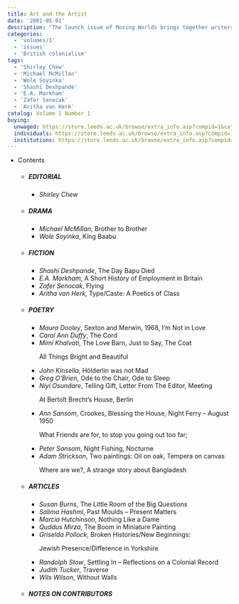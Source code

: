 ```yaml
---
title: Art and the Artist
date: '2001-05-01'
description: "The launch issue of Moving Worlds brings together writers whose histories are tied in various ways to the history of British colonialism. The writers explore new conceptions of shared ground and space and raise questions about the relationship between the global and the local; about identity, language and hybridity; and about the evolution of new aesthetic forms and structures."
categories:
  - 'volumes/1'
  - 'issues'
  - 'British colonialism'
tags:
  - 'Shirley Chew'
  - 'Michael McMillan'
  - 'Wole Soyinka'
  - 'Shashi Deshpande'
  - 'E.A. Markham'
  - 'Zafer Senocak'
  - 'Aritha van Herk'
catalog: Volume 1 Number 1
buying:
  unwaged: https://store.leeds.ac.uk/browse/extra_info.asp?compid=1&catid=265&modid=1&prodid=1780&deptid=26
  individuals: https://store.leeds.ac.uk/browse/extra_info.asp?compid=1&catid=264&modid=1&prodid=1822&deptid=26
  institutions: https://store.leeds.ac.uk/browse/extra_info.asp?compid=1&catid=263&modid=1&prodid=1798&deptid=26
---
```


<ul id="issue_contents">
    <li>Contents
        <ul>
            <li><h5>EDITORIAL</h5>
                <ul>
                    <li><em>Shirley Chew</em></li>
                </ul>
            </li>
            <li><h5>DRAMA</h5>
                <ul>
                    <li><em>Michael McMillan</em>, Brother to Brother</li>
                    <li><em>Wole Soyinka</em>, King Baabu</li>
                </ul>
            </li>
            <li><h5>FICTION</h5>
                <ul>
                    <li><em>Shashi Deshpande</em>, The Day Bapu Died</li>
                    <li><em>E.A. Markham</em>, A Short History of Employment in Britain</li>
                    <li><em>Zafer Senocak</em>, Flying</li>
                    <li><em>Aritha van Herk</em>, Type/Caste: A Poetics of Class</li>
                </ul>
            </li>
            <li><h5>POETRY
                </h5>
                <ul>
                    <li><em>Maura Dooley</em>, Sexton and Merwin, 1968, I’m Not in Love</li>
                    <li><em>Carol Ann Duffy</em>, The Cord
                    </li>
                    <li><em>Mimi Khalvati</em>, The Love Barn, Just to Say, The Coat
                        <p>All Things Bright and Beautiful</p></li>
                    <li><em>John Kinsella</em>, Hölderlin was not Mad</li>
                    <li><em>Greg O’Brien</em>, Ode to the Chair, Ode to Sleep</li>
                    <li><em>Niyi Osundare</em>, Telling Gift, Letter From The Editor, Meeting
                        <p>At Bertolt Brecht’s House, Berlin</p></li>
                    <li><em>Ann Sansom</em>, Crookes, Blessing the House, Night Ferry – August 1950
                        <p>What Friends are for, to stop you going out too far;</p></li>
                    <li><em>Peter Sansom</em>, Night Fishing, Nocturne</li>
                    <li><em>Adam Strickson</em>, Two paintings: Oil on oak, Tempera on canvas
                        <p>Where are we?, A strange story about Bangladesh</p></li>
                </ul>
            </li>
            <li><h5>ARTICLES</h5>
                <ul>
                    <li><em>Susan Burns</em>, The Little Room of the Big Questions</li>
                    <li><em>Salima Hashmi</em>, Past Moulds – Present Matters</li>
                    <li><em>Marcia Hutchinson</em>, Nothing Like a Dame</li>
                    <li><em>Quddus Mirza</em>, The Boom in Miniature Painting</li>
                    <li><em>Griselda Pollock</em>, Broken Histories/New Beginnings:
                        <p>Jewish Presence/Difference in Yorkshire</p></li>
                    <li><em>Randolph Stow</em>, Settling In – Reflections on a Colonial Record
                    </li>
                    <li><em>Judith Tucker</em>, Traverse</li>
                    <li><em>Wils Wilson</em>, Without Walls</li>
                </ul>
            </li>
            <li><h5>NOTES ON CONTRIBUTORS</h5>
                <ul></ul>
            </li>
        </ul>
    </li>
</ul>
